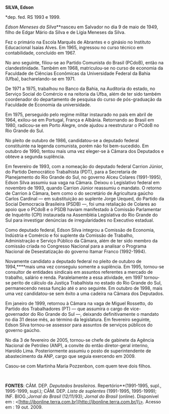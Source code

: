 **SILVA, Edson**

\*dep. fed. RS 1993 e 1999.

*Edson Meneses da Silva***nasceu em Salvador no dia 9 de maio de 1949,
filho de Edgar Mário da Silva e de Lígia Meneses da Silva.

Fez o primário na Escola Marquês de Abrantes e o ginásio no Instituto
Educacional Isaías Alves. Em 1965, ingressou no curso técnico em
contabilidade, concluído em 1967.

No ano seguinte, filiou-se ao Partido Comunista do Brasil (PCdoB), então
na clandestinidade. Também em 1968, matriculou-se no curso de economia
da Faculdade de Ciências Econômicas da Universidade Federal da Bahia
(Ufba), bacharelando-se em 1971.

De 1971 a 1975, trabalhou no Banco da Bahia, na Auditoria do estado, no
Serviço Social do Comércio e na reitoria da Ufba, além de ter sido
também coordenador do departamento de pesquisa do curso de pós-graduação
da Faculdade de Economia da universidade.

Em 1975, perseguido pelo regime militar instaurado no país em abril de
1964, exilou-se em Portugal, França e Albânia. Retornando ao Brasil em
1980, radicou-se em Porto Alegre, onde ajudou a reestruturar o PCdoB no
Rio Grande do Sul.

No pleito de outubro de 1986, candidatou-se a deputado federal
constituinte na legenda comunista, porém não foi bem-sucedido. Em
outubro de 1990, tentou mais uma vez eleger-se à Câmara dos Deputados e
obteve a segunda suplência.

Em fevereiro de 1993, com a nomeação do deputado federal Carrion Júnior,
do Partido Democrático Trabalhista (PDT), para a Secretaria de
Planejamento do Rio Grande do Sul, no governo Alceu Colares (1991-1995),
Edson Silva assumiu sua vaga na Câmara. Deixou o Legislativo federal em
novembro de 1993, quando Carrion Júnior reassumiu o mandato. O retorno
de Carrion à Câmara, bem como o do secretário de Agricultura gaúcho
Carlos Cardinal — em substituição ao suplente Jorge Uequed, do Partido
da Social Democracia Brasileira (PSDB) —, foi uma retaliação de Colares
ao apoio que o PCdoB e o PSDB haviam manifestado à Comissão Parlamentar
de Inquérito (CPI) instaurada na Assembléia Legislativa do Rio Grande do
Sul para investigar denúncias de irregularidades no Executivo estadual.

Como deputado federal, Edson Silva integrou a Comissão de Economia,
Indústria e Comércio e foi suplente da Comissão de Trabalho,
Administração e Serviço Público da Câmara, além de ter sido membro da
comissão criada no Congresso Nacional para a analisar o Programa
Nacional de Desestatização do governo Itamar Franco (1992-1994).

Novamente candidato a deputado federal no pleito de outubro de
1994,****mais uma vez conseguiu somente a suplência. Em 1995, tornou-se
consultor de entidades sindicais em assuntos referentes a mercado de
trabalho, salário e renda. Paralelamente a essa atividade, em 1997
tornou-se perito de cálculo da Justiça Trabalhista no estado do Rio
Grande do Sul, permanecendo nessa função até o ano seguinte. Em outubro
de 1998, mais uma vez candidatou-se sem êxito a uma cadeira na Câmara
dos Deputados.

Em janeiro de 1999, retornou à Câmara na vaga de Miguel Rossetto, do
Partido dos Trabalhadores (PT) — que assumira o cargo de vice-governador
do Rio Grande do Sul —, deixando definitivamente o mandato no dia 31
desse mês, ao término da legislatura. Em fevereiro seguinte, Edson Silva
tornou-se assessor para assuntos de serviços públicos do governo gaúcho.

No dia 3 de fevereiro de 2005, tornou-se chefe de gabinete da Agência
Nacional de Petróleo (ANP), a convite do então diretor-geral interino,
Haroldo Lima. Posteriormente assumiu o posto de superintendente de
abastecimento da ANP, cargo que seguia exercendo em 2009.

Casou-se com Martinha Maria Pozzenbon, com quem teve dois filhos.

 

**FONTES**: CÂM. DEP. *Deputados brasileiros*. Repertório**(1991-1995,
supl., 1995-1999, supl.); CÂM. DEP. *Lista de suplentes* (1991-1995,
1995-1999); INF. BIOG.;*Jornal do Brasil* (12/11/93); *Jornal do Brasil*
(online). Disponível em :
\<[http://jbonline.terra.com.br](http://jbonline.terra.com.br/)\>.
Acesso em : 19 out. 2009.

 
